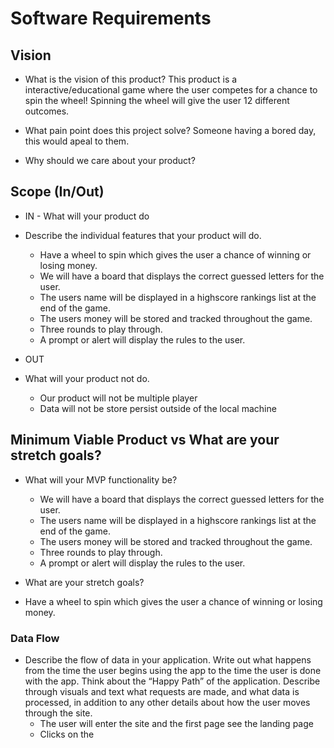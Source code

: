 # Software Requirements

## Vision


- What is the vision of this product?
This product is a interactive/educational game where the user competes for a chance to spin the wheel! Spinning the wheel will give the user 12 different outcomes.

- What pain point does this project solve?
Someone having a bored day, this would apeal to them.

- Why should we care about your product?


## Scope (In/Out)
- IN - What will your product do
- Describe the individual features that your product will do.
    - Have a wheel to spin which gives the user a chance of winning or losing money.
    - We will have a board that displays the correct guessed letters for the user.
    - The users name will be displayed in a highscore rankings list at the end of the game.
    - The users money will be stored and tracked throughout the game.
    - Three rounds to play through.
    - A prompt or alert will display the rules to the user.

  
- OUT 
- What will your product not do.
  - Our product will not be multiple player
  - Data will not be store persist outside of the local machine
  
## Minimum Viable Product vs What are your stretch goals?

- What will your MVP functionality be?
   - We will have a board that displays the correct guessed letters for the user.
   - The users name will be displayed in a highscore rankings list at the end of the game.
   - The users money will be stored and tracked throughout the game.
   - Three rounds to play through.
   - A prompt or alert will display the rules to the user.

- What are your stretch goals?
 - Have a wheel to spin which gives the user a chance of winning or losing money.

### Data Flow
- Describe the flow of data in your application. Write out what happens from the time the user begins using the app to the time the user is done with the app. Think about the “Happy Path” of the application. Describe through visuals and text what requests are made, and what data is processed, in addition to any other details about how the user moves through the site.
  - The user will enter the site and the first page see the landing page
  - Clicks on the 

